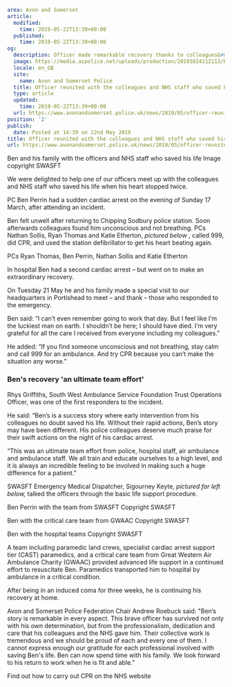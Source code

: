 ```yaml
area: Avon and Somerset
article:
  modified:
    time: 2019-05-22T13:39+00:00
  published:
    time: 2019-05-22T13:39+00:00
og:
  description: Officer made remarkable recovery thanks to colleagues&#039; first aid skills and amazing NHS staff&#8230;
  image: https://media.aspolice.net/uploads/production/20191024112113/Ben-Perrin_all.jpg-e1558529856263.jpg
  locale: en_GB
  site:
    name: Avon and Somerset Police
  title: Officer reunited with the colleagues and NHS staff who saved his life after his cardiac arrest on duty | Avon and Somerset Police
  type: article
  updated:
    time: 2019-05-22T13:39+00:00
  url: https://www.avonandsomerset.police.uk/news/2019/05/officer-reunited-with-the-colleagues-and-nhs-staff-who-saved-his-life-after-his-cardiac-arrest-on-duty/
position: '2'
publish:
  date: Posted at 14:39 on 22nd May 2019
title: Officer reunited with the colleagues and NHS staff who saved his life after his cardiac arrest on duty | Avon and Somerset Police
url: https://www.avonandsomerset.police.uk/news/2019/05/officer-reunited-with-the-colleagues-and-nhs-staff-who-saved-his-life-after-his-cardiac-arrest-on-duty/
```

Ben and his family with the officers and NHS staff who saved his life Image copyright SWASFT

We were delighted to help one of our officers meet up with the colleagues and NHS staff who saved his life when his heart stopped twice.

PC Ben Perrin had a sudden cardiac arrest on the evening of Sunday 17 March, after attending an incident.

Ben felt unwell after returning to Chipping Sodbury police station. Soon afterwards colleagues found him unconscious and not breathing. PCs Nathan Sollis, Ryan Thomas and Katie Etherton, _pictured below_ , called 999, did CPR, and used the station defibrillator to get his heart beating again.

PCs Ryan Thomas, Ben Perrin, Nathan Sollis and Katie Etherton

In hospital Ben had a second cardiac arrest – but went on to make an extraordinary recovery.

On Tuesday 21 May he and his family made a special visit to our headquarters in Portishead to meet – and thank – those who responded to the emergency.

Ben said: “I can’t even remember going to work that day. But I feel like I’m the luckiest man on earth. I shouldn’t be here; I should have died. I’m very grateful for all the care I received from everyone including my colleagues.”

He added: “If you find someone unconscious and not breathing, stay calm and call 999 for an ambulance. And try CPR because you can’t make the situation any worse.”

### Ben's recovery 'an ultimate team effort'

Rhys Griffiths, South West Ambulance Service Foundation Trust Operations Officer, was one of the first responders to the incident.

He said: “Ben’s is a success story where early intervention from his colleagues no doubt saved his life. Without their rapid actions, Ben’s story may have been different. His police colleagues deserve much praise for their swift actions on the night of his cardiac arrest.

“This was an ultimate team effort from police, hospital staff, air ambulance and ambulance staff. We all train and educate ourselves to a high level, and it is always an incredible feeling to be involved in making such a huge difference for a patient.”

SWASFT Emergency Medical Dispatcher, Sigourney Keyte, _pictured far left below,_ talked the officers through the basic life support procedure.

Ben Perrin with the team from SWASFT Copyright SWASFT

Ben with the critical care team from GWAAC Copyright SWASFT

Ben with the hospital teams Copyright SWASFT

A team including paramedic land crews, specialist cardiac arrest support tier (CAST) paramedics, and a critical care team from Great Western Air Ambulance Charity (GWAAC) provided advanced life support in a continued effort to resuscitate Ben.
Paramedics transported him to hospital by ambulance in a critical condition.

After being in an induced coma for three weeks, he is continuing his recovery at home.

Avon and Somerset Police Federation Chair Andrew Roebuck said: "Ben’s story is remarkable in every aspect. This brave officer has survived not only with his own determination, but from the professionalism, dedication and care that his colleagues and the NHS gave him. Their collective work is tremendous and we should be proud of each and every one of them. I cannot express enough our gratitude for each professional involved with saving Ben's life. Ben can now spend time with his family. We look forward to his return to work when he is fit and able.”

Find out how to carry out CPR on the NHS website
